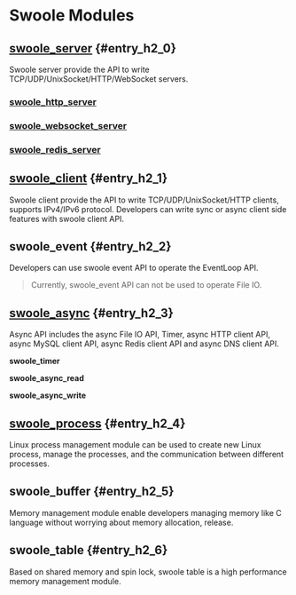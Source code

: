 # Swoole Modules

## [swoole\_server](/modules/swoole-server.md) {#entry_h2_0}

Swoole server provide the API to write TCP/UDP/UnixSocket/HTTP/WebSocket servers.

### [swoole\_http\_server](/modules/swoole-http-server.md)

### [swoole\_websocket\_server](/modules/swoole-websocket-server.md)

### [swoole\_redis\_server](/modules/swoole-redis-server.md)

## [swoole\_client](/modules/swoole-clinet.md) {#entry_h2_1}

Swoole client provide the API to write TCP/UDP/UnixSocket/HTTP clients, supports IPv4/IPv6 protocol. Developers can write sync or async client side features with swoole client API.

## swoole\_event {#entry_h2_2}

Developers can use swoole event API to operate the EventLoop API.

> Currently, swoole\_event API can not be used to operate File IO.

## [swoole\_async](/modules/swoole-async-io.md) {#entry_h2_3}

Async API includes the async File IO API, Timer, async HTTP client API, async MySQL client API,  async Redis client API and async DNS client API.

**swoole\_timer**

**swoole\_async\_read**

**swoole\_async\_write**

## [swoole\_process](/modules/swoole-process.md) {#entry_h2_4}

Linux process management module can be used to create new Linux process, manage the processes, and the communication between different processes.

## swoole\_buffer {#entry_h2_5}

Memory management module enable developers managing memory like C language without worrying about memory allocation, release.

## swoole\_table {#entry_h2_6}

Based on shared memory and spin lock, swoole table is a high performance memory management module.

